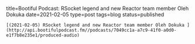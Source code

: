 
title=Bootiful Podcast: RSocket legend and new Reactor team member Oleh Dokuka 
date=2021-02-05
type=post
tags=blog
status=published
~~~~~~
[(2021-02-05) RSocket legend and new Reactor team member Oleh Dokuka ](http://api.bootifulpodcast.fm//podcasts/7049cc1a-a7c9-41f0-a0d0-e1f7b8e235e1/produced-audio) 
            